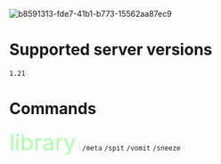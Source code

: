 ![b8591313-fde7-41b1-b773-15562aa87ec9](https://github.com/user-attachments/assets/32bf9ca3-45bf-4e55-b08f-ae42a9ec7b34)

# Supported server versions
`1.21`

# Commands
<font style="color:aaffaa; font-size:40px"> library </font>
`/meta`
`/spit`
`/vomit`
`/sneeze`

